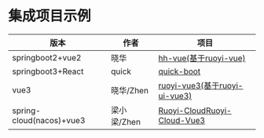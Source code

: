 # 集成项目示例

| 版本                       | 作者       | 项目                                                                                                                    |
|--------------------------|----------|-----------------------------------------------------------------------------------------------------------------------|
| springboot2+vue2         | 晓华       | [hh-vue(基于ruoyi-vue)](https://gitee.com/min290/hh-vue)                                                                |
| springboot3+React        | quick    | [quick-boot](https://github.com/csx-bill/quick-boot)                                                                  |
| vue3                     | 晓华/Zhen  | [ruoyi-vue3(基于ruoyi-ui-vue3)](https://gitee.com/min290/RuoYi-Vue3.git )                                               |
| spring-cloud(nacos)+vue3 | 梁小梁/Zhen | [Ruoyi-Cloud](https://gitee.com/liangliyun/RuoYi-Cloud)[Ruoyi-Cloud-Vue3](https://gitee.com/liangliyun/RuoYi-Cloud-Vue3) |

